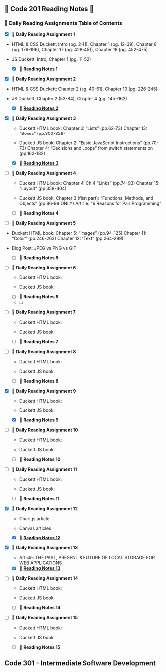 ## 📓 Code 201 Reading Notes 📓
### 📙 Daily Reading Assignments Table of Contents

 - [x] 📙 **Daily Reading Assignment 1**

  - HTML & CSS Duckett: Intro (pg. 2-11), Chapter 1 (pg. 12-39), Chapter 8 (pg. 176-199), 
    Chapter 17 (pg. 428-451), Chapter 18 (pg. 452-475)
  
  - JS Duckett: Intro, Chapter 1 (pg. 11-52)
  
    - [x] 📄 [**Reading Notes 1**](class-01.md)
    
 - [x] 📙 **Daily Reading Assignment 2**
 
  - HTML & CSS Duckett: Chapter 2 (pg. 40-61), Chapter 10 (pg. 226-245)
  
  - JS Duckett: Chapter 2 (53-84), Chapter 4 (pg. 145 -162)
   
    - [x] 📄 [**Reading Notes 2**](class-02.md)
    
 - [x] 📙 **Daily Reading Assignment 3**
 
   - Duckett HTML book: Chapter 3: “Lists” (pp.62-73)
     Chapter 13: “Boxes” (pp.300-329)
    
   - Duckett JS book:
     Chapter 2: “Basic JavaScript Instructions” (pp.70-73)
     Chapter 4: “Decisions and Loops” from switch statements on (pp.162-182)
    
    - [x] 📄 [**Reading Notes 3**](class-03.md)
     
 - [ ] 📙 **Daily Reading Assignment 4**
 
   - Duckett HTML book: Chapter 4: Ch.4 “Links” (pp.74-93)
     Chapter 15: “Layout” (pp.358-404)
     
   - Duckett JS book: Chapter 3 (first part): “Functions, Methods, and Objects” (pp.86-99 ONLY)
     Article: “6 Reasons for Pair Programming”
     
    - [ ] 📄 **Reading Notes 4**
   
  - [ ] 📙 **Daily Reading Assignment 5**
   
   - Duckett HTML book:
     Chapter 5: “Images” (pp.94-125)
     Chapter 11: “Color” (pp.246-263)
     Chapter 12: “Text” (pp.264-299)

   - Blog Post: JPEG vs PNG vs GIF     
    
     - [ ] 📄 **Reading Notes 5**
    
 - [ ] 📙 **Daily Reading Assignment 6**

   - Duckett HTML book:
   
   - Duckett JS book:
   
    - [ ] 📄 **Reading Notes 6**
    - [ ] 
 - [ ] 📙 **Daily Reading Assignment 7**
 
   - Duckett HTML book:
   
   - Duckett JS book: 
   
    - [ ] 📄 **Reading Notes 7**
    
 - [ ] 📙 **Daily Reading Assignment 8**
 
   - Duckett HTML book:
   
   - Duckett JS book: 
   
    - [ ] 📄 **Reading Notes 8**
    
 - [x] 📙 **Daily Reading Assignment 9**
 
   - Duckett HTML book:
   
   - Duckett JS book: 
   
    - [x] 📄 [**Reading Notes 9**](class-09.md)
    
 - [ ] 📙 **Daily Reading Assignment 10**
 
   - Duckett HTML book:
   
   - Duckett JS book: 
  
    - [ ] 📄 **Reading Notes 10**
    
 - [ ] 📙 **Daily Reading Assignment 11**

   - Duckett HTML book:
   
   - Duckett JS book: 
   
    - [ ] 📄 **Reading Notes 11**
   
     
 - [x] 📙 **Daily Reading Assignment 12**
 
   - Chart.js article
   
   - Canvas articles
   
    - [x] 📄 [**Reading Notes 12**](read-12.md)
   
 - [x] 📙 **Daily Reading Assignment 13**

   - Article: THE PAST, PRESENT & FUTURE OF LOCAL STORAGE FOR WEB APPLICATIONS
   
    - [x] 📄 [**Reading Notes 13**](class-13.md)
 - [ ] 📙 **Daily Reading Assignment 14**
 
   - Duckett HTML book:
   
   - Duckett JS book: 
   
    - [ ] 📄 **Reading Notes 14**
    
 - [ ] 📙 **Daily Reading Assignment 15**
 
   - Duckett HTML book:
   
   - Duckett JS book: 
   
    - [ ] 📄 **Reading Notes 15**

## Code 301 - Intermediate Software Development


